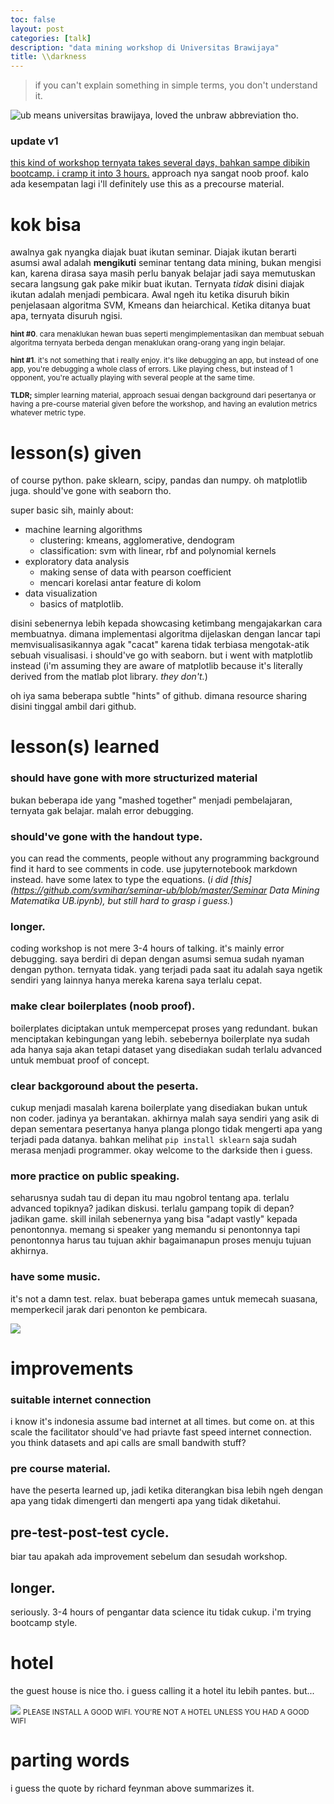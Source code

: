 ```yaml
---
toc: false
layout: post
categories: [talk]
description: "data mining workshop di Universitas Brawijaya"
title: \\darkness
---
```


> if you can't explain something in simple terms, you don't understand it. 

![ub means universitas brawijaya, loved the unbraw abbreviation tho.](https://i.imgur.com/bffsi4O.png)

### update v1
[this kind of workshop ternyata takes several days, bahkan sampe dibikin bootcamp. i cramp it into 3 hours.](https://github.com/thisismetis/dsp) approach nya sangat noob proof. kalo ada kesempatan lagi i'll definitely use this as a precourse material. 

# kok bisa
awalnya gak nyangka diajak buat ikutan seminar. Diajak ikutan berarti asumsi awal adalah **mengikuti** seminar tentang data mining, bukan mengisi kan, karena dirasa saya masih perlu banyak belajar jadi saya memutuskan secara langsung gak pake mikir buat ikutan. Ternyata *tidak*
disini diajak ikutan adalah menjadi pembicara. Awal ngeh itu ketika disuruh bikin penjelasaan algoritma SVM, Kmeans dan heiarchical. Ketika ditanya buat apa, ternyata disuruh ngisi. 

<small> **hint #0**. cara menaklukan hewan buas seperti mengimplementasikan dan membuat sebuah algoritma ternyata berbeda dengan menaklukan orang-orang yang ingin belajar.</small>

<small>**hint #1**. it's not something that i really enjoy. it's like debugging an app, but instead of one app, you're debugging a whole class of errors. Like playing chess, but instead of 1 opponent, you're actually playing with several people at the same time. </small>

<small>**TLDR;** simpler learning material, approach sesuai dengan background dari pesertanya or having a pre-course material given before the workshop, and having an evalution metrics whatever metric type.</small>
# lesson(s) given
of course python. pake sklearn, scipy, pandas dan numpy. oh matplotlib juga. should've gone with seaborn tho. 

super basic sih, mainly about: 
- machine learning algorithms
  - clustering: kmeans, agglomerative, dendogram
  - classification: svm with linear, rbf and polynomial kernels
- exploratory data analysis
  - making sense of data with pearson coefficient
  - mencari korelasi antar feature di kolom
- data visualization
  - basics of matplotlib. 

disini sebenernya lebih kepada showcasing ketimbang mengajakarkan cara membuatnya. dimana implementasi algoritma dijelaskan dengan lancar tapi memvisualisasikannya agak "cacat" karena tidak terbiasa mengotak-atik sebuah visualisasi. i should've go with seaborn. but i went with matplotlib instead (i'm assuming they are aware of matplotlib because it's literally derived from the matlab plot library. *they don't.*)

oh iya sama beberapa subtle "hints" of github. dimana resource sharing disini tinggal ambil dari github. 

# lesson(s) learned
### should have gone with more structurized material 
  bukan beberapa ide yang "mashed together" menjadi pembelajaran, ternyata gak belajar. malah error debugging.

### should've gone with the handout type. 
you can read the comments, people without any programming background find it hard to see comments in code. use jupyternotebook markdown instead. have some latex to type the equations. (*i did [this](https://github.com/svmihar/seminar-ub/blob/master/Seminar Data Mining Matematika UB.ipynb), but still hard to grasp i guess.*)

### longer. 
coding workshop is not mere 3-4 hours of talking. it's mainly error debugging. saya berdiri di depan dengan asumsi semua sudah nyaman dengan python. ternyata tidak. yang terjadi pada saat itu adalah saya ngetik sendiri yang lainnya hanya mereka karena saya terlalu cepat. 

### make clear boilerplates (noob proof).
boilerplates diciptakan untuk mempercepat proses yang redundant. bukan menciptakan kebingungan yang lebih. sebebernya boilerplate nya sudah ada hanya saja akan tetapi dataset yang disediakan sudah terlalu advanced untuk membuat proof of concept. 

### clear backgoround about the peserta.
cukup menjadi masalah karena boilerplate yang disediakan bukan untuk non coder. jadinya ya berantakan. akhirnya malah saya sendiri yang asik di depan sementara pesertanya hanya planga plongo tidak mengerti apa yang terjadi pada datanya. 
bahkan melihat `pip install sklearn`  saja sudah merasa menjadi programmer. 
okay welcome to the darkside then i guess. 

### more practice on public speaking.
seharusnya sudah tau di depan itu mau ngobrol tentang apa. terlalu advanced topiknya? jadikan diskusi. terlalu gampang topik di depan? jadikan game. skill inilah sebenernya yang bisa "adapt vastly" kepada penontonnya. memang si speaker yang memandu si penontonnya tapi penontonnya harus tau tujuan akhir bagaimanapun proses menuju tujuan akhirnya. 

### have some music. 
it's not a damn test. relax. buat beberapa games untuk memecah suasana, memperkecil jarak dari penonton ke pembicara.  

![](https://i.imgur.com/7JBB38F.png)

# improvements
### suitable internet connection 
i know it's indonesia assume bad internet at all times. but come on. at this scale the facilitator should've had priavte fast speed internet connection. you think datasets and api calls are small bandwith stuff? 

### pre course material. 
have the peserta learned up, jadi ketika diterangkan bisa lebih ngeh dengan apa yang tidak dimengerti dan mengerti apa yang tidak diketahui. 

## pre-test-post-test cycle. 
biar tau apakah ada improvement sebelum dan sesudah workshop. 

## longer. 
seriously. 3-4 hours of pengantar data science itu tidak cukup. i'm trying bootcamp style. 

# hotel 
the guest house is nice tho. i guess calling it a hotel itu lebih pantes. but... 

![](https://i.imgur.com/xuTfB2X.png)
<small>PLEASE INSTALL A GOOD WIFI. YOU'RE NOT A HOTEL UNLESS YOU HAD A GOOD WIFI</small>    

# parting words 
i guess the quote by richard feynman above summarizes it. 


